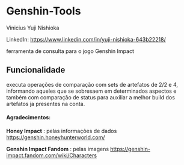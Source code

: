 # Genshin-Tools

Vinicius Yuji Nishioka

LinkedIn: https://www.linkedin.com/in/yuji-nishioka-643b22218/

ferramenta de consulta para o jogo Genshin Impact

## Funcionalidade

executa operações de comparação com sets de artefatos de 2/2 e 4, informando aqueles que se sobresaem em determinados aspectos e também com comparação de status para auxiliar a melhor build dos artefatos ja presentes na conta.

#### Agradecimentos:
**Honey Impact** : pelas informações de dados
https://genshin.honeyhunterworld.com/

**Genshin Impact Fandom** : pelas imagens
https://genshin-impact.fandom.com/wiki/Characters